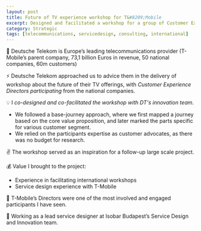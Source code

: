 ```yaml
---
layout: post
title: Future of TV experience workshop for T&#8209;Mobile
excerpt: Designed and facilitated a workshop for a group of Customer Experience Directors from 7 countries
category: Strategic
tags: [telecommunications, servicedesign, consulting, international]
---
```


🏢 Deutsche Telekom is Europe’s leading telecommunications provider (T-Mobile’s parent company, 73,1 billion Euros in revenue, 50 national companies, 60m customers) 

⚡ Deutsche Telekom approached us to advice them in the delivery of workshop about the future of their TV offerings, with *Customer Experience Directors participating* from the national companies.

💡 I *co-designed and co-facilitated the workshop with DT's innovation team*. 

* We followed a base-journey approach, where we first mapped a journey based on the core value proposition, and later marked the parts specific for various customer segment. 
* We relied on the participants expertise as customer advocates, as there was no budget for research. 

✌️ The workshop served as an inspiration for a follow-up large scale project. 

💰 Value I brought to the project:

* Experience in facilitating international workshops
* Service design experience with T-Mobile 

💙 T-Mobile’s Directors were one of the most involved and engaged participants I have seen. 

👥 Working as a lead service designer at Isobar Budapest’s Service Design and Innovation team.